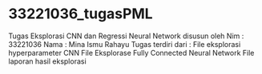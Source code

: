# 33221036_tugasPML
Tugas Eksplorasi CNN dan Regressi Neural Network
disusun oleh
Nim : 33221036
Nama : Mina Ismu Rahayu
Tugas terdiri dari :
File eksplorasi hyperparameter CNN
File Eksplorase Fully Connected Neural Network
File laporan hasil eksplorasi
